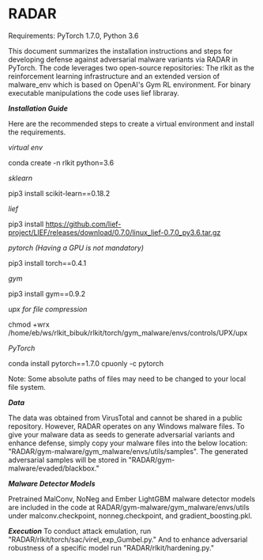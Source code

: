 # RADAR

Requirements: PyTorch 1.7.0, Python 3.6

This document summarizes the installation instructions and steps for developing defense against adversarial malware variants via RADAR in PyTorch. The code leverages two open-source repositories: The rlkit as the reinforcement learning infrastructure and an extended version of malware_env which is based on OpenAI's Gym RL environment. For binary executable manipulations the code uses lief libraray.


***Installation Guide***

Here are the recommended steps to create a virtual environment and install the requirements.

*virtual env*

conda create -n rlkit python=3.6

*sklearn*

pip3 install scikit-learn==0.18.2

*lief*

pip3 install https://github.com/lief-project/LIEF/releases/download/0.7.0/linux_lief-0.7.0_py3.6.tar.gz

*pytorch (Having a GPU is not mandatory)*

pip3 install torch==0.4.1

*gym*

pip3 install gym==0.9.2

*upx for file compression*

chmod +wrx /home/eb/ws/rlkit_bibuk/rlkit/torch/gym_malware/envs/controls/UPX/upx

*PyTorch*

conda install pytorch==1.7.0 cpuonly -c pytorch

Note: Some absolute paths of files may need to be changed to your local file system.

***Data***

The data was obtained from VirusTotal and cannot be shared in a public repository. However, RADAR operates on any Windows malware files. To give your malware data as seeds to generate adversarial variants and enhance defense, simply copy your malware files into the below location:
"RADAR/gym-malware/gym_malware/envs/utils/samples". The generated adversarial samples will be stored in "RADAR/gym-malware/evaded/blackbox."

***Malware Detector Models***

Pretrained MalConv, NoNeg and Ember LightGBM malware detector models are included in the code at RADAR/gym-malware/gym_malware/envs/utils under malconv.checkpoint, nonneg.checkpoint, and gradient_boosting.pkl.

***Execution***
To conduct attack emulation, run "RADAR/rlkit/torch/sac/virel_exp_Gumbel.py." 
And to enhance adversarial robustness of a specific model run "RADAR/rlkit/hardening.py."